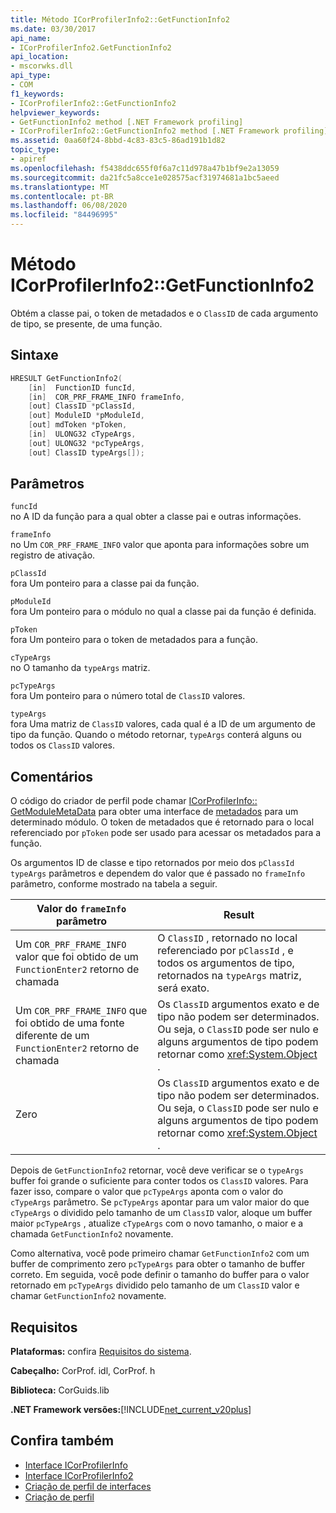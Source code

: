 ```yaml
---
title: Método ICorProfilerInfo2::GetFunctionInfo2
ms.date: 03/30/2017
api_name:
- ICorProfilerInfo2.GetFunctionInfo2
api_location:
- mscorwks.dll
api_type:
- COM
f1_keywords:
- ICorProfilerInfo2::GetFunctionInfo2
helpviewer_keywords:
- GetFunctionInfo2 method [.NET Framework profiling]
- ICorProfilerInfo2::GetFunctionInfo2 method [.NET Framework profiling]
ms.assetid: 0aa60f24-8bbd-4c83-83c5-86ad191b1d82
topic_type:
- apiref
ms.openlocfilehash: f5438ddc655f0f6a7c11d978a47b1bf9e2a13059
ms.sourcegitcommit: da21fc5a8cce1e028575acf31974681a1bc5aeed
ms.translationtype: MT
ms.contentlocale: pt-BR
ms.lasthandoff: 06/08/2020
ms.locfileid: "84496995"
---
```

# <a name="icorprofilerinfo2getfunctioninfo2-method"></a>Método ICorProfilerInfo2::GetFunctionInfo2
Obtém a classe pai, o token de metadados e o `ClassID` de cada argumento de tipo, se presente, de uma função.  
  
## <a name="syntax"></a>Sintaxe  
  
```cpp  
HRESULT GetFunctionInfo2(  
    [in]  FunctionID funcId,  
    [in]  COR_PRF_FRAME_INFO frameInfo,  
    [out] ClassID *pClassId,  
    [out] ModuleID *pModuleId,  
    [out] mdToken *pToken,  
    [in]  ULONG32 cTypeArgs,  
    [out] ULONG32 *pcTypeArgs,  
    [out] ClassID typeArgs[]);  
```  
  
## <a name="parameters"></a>Parâmetros  
 `funcId`  
 no A ID da função para a qual obter a classe pai e outras informações.  
  
 `frameInfo`  
 no Um `COR_PRF_FRAME_INFO` valor que aponta para informações sobre um registro de ativação.  
  
 `pClassId`  
 fora Um ponteiro para a classe pai da função.  
  
 `pModuleId`  
 fora Um ponteiro para o módulo no qual a classe pai da função é definida.  
  
 `pToken`  
 fora Um ponteiro para o token de metadados para a função.  
  
 `cTypeArgs`  
 no O tamanho da `typeArgs` matriz.  
  
 `pcTypeArgs`  
 fora Um ponteiro para o número total de `ClassID` valores.  
  
 `typeArgs`  
 fora Uma matriz de `ClassID` valores, cada qual é a ID de um argumento de tipo da função. Quando o método retornar, `typeArgs` conterá alguns ou todos os `ClassID` valores.  
  
## <a name="remarks"></a>Comentários  
 O código do criador de perfil pode chamar [ICorProfilerInfo:: GetModuleMetaData](icorprofilerinfo-getmodulemetadata-method.md) para obter uma interface de [metadados](../metadata/index.md) para um determinado módulo. O token de metadados que é retornado para o local referenciado por `pToken` pode ser usado para acessar os metadados para a função.  
  
 Os argumentos ID de classe e tipo retornados por meio dos `pClassId` `typeArgs` parâmetros e dependem do valor que é passado no `frameInfo` parâmetro, conforme mostrado na tabela a seguir.  
  
|Valor do `frameInfo` parâmetro|Result|  
|----------------------------------------|------------|  
|Um `COR_PRF_FRAME_INFO` valor que foi obtido de um `FunctionEnter2` retorno de chamada|O `ClassID` , retornado no local referenciado por `pClassId` , e todos os argumentos de tipo, retornados na `typeArgs` matriz, será exato.|  
|Um `COR_PRF_FRAME_INFO` que foi obtido de uma fonte diferente de um `FunctionEnter2` retorno de chamada|Os `ClassID` argumentos exato e de tipo não podem ser determinados. Ou seja, o `ClassID` pode ser nulo e alguns argumentos de tipo podem retornar como <xref:System.Object> .|  
|Zero|Os `ClassID` argumentos exato e de tipo não podem ser determinados. Ou seja, o `ClassID` pode ser nulo e alguns argumentos de tipo podem retornar como <xref:System.Object> .|  
  
 Depois de `GetFunctionInfo2` retornar, você deve verificar se o `typeArgs` buffer foi grande o suficiente para conter todos os `ClassID` valores. Para fazer isso, compare o valor que `pcTypeArgs` aponta com o valor do `cTypeArgs` parâmetro. Se `pcTypeArgs` apontar para um valor maior do que `cTypeArgs` o dividido pelo tamanho de um `ClassID` valor, aloque um buffer maior `pcTypeArgs` , atualize `cTypeArgs` com o novo tamanho, o maior e a chamada `GetFunctionInfo2` novamente.  
  
 Como alternativa, você pode primeiro chamar `GetFunctionInfo2` com um buffer de comprimento zero `pcTypeArgs` para obter o tamanho de buffer correto. Em seguida, você pode definir o tamanho do buffer para o valor retornado em `pcTypeArgs` dividido pelo tamanho de um `ClassID` valor e chamar `GetFunctionInfo2` novamente.  
  
## <a name="requirements"></a>Requisitos  
 **Plataformas:** confira [Requisitos do sistema](../../get-started/system-requirements.md).  
  
 **Cabeçalho:** CorProf. idl, CorProf. h  
  
 **Biblioteca:** CorGuids.lib  
  
 **.NET Framework versões:**[!INCLUDE[net_current_v20plus](../../../../includes/net-current-v20plus-md.md)]  
  
## <a name="see-also"></a>Confira também

- [Interface ICorProfilerInfo](icorprofilerinfo-interface.md)
- [Interface ICorProfilerInfo2](icorprofilerinfo2-interface.md)
- [Criação de perfil de interfaces](profiling-interfaces.md)
- [Criação de perfil](index.md)
